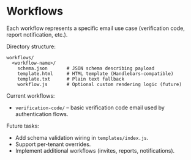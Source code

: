 # Workflows

Each workflow represents a specific email use case (verification code, report notification, etc.).

Directory structure:

```
workflows/
  <workflow-name>/
    schema.json       # JSON schema describing payload
    template.html     # HTML template (Handlebars-compatible)
    template.txt      # Plain text fallback
    workflow.js       # Optional custom rendering logic (future)
```

Current workflows:
- `verification-code/` – basic verification code email used by authentication flows.

Future tasks:
- Add schema validation wiring in `templates/index.js`.
- Support per-tenant overrides.
- Implement additional workflows (invites, reports, notifications).
